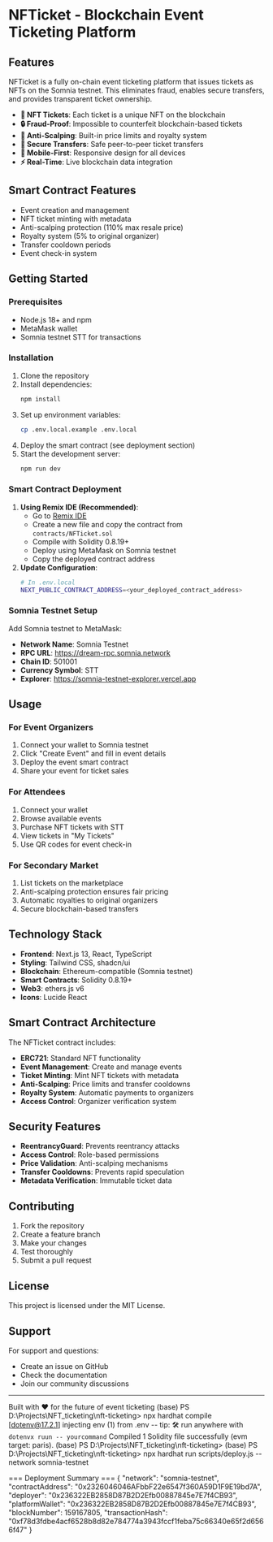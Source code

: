 # NFTicket - Blockchain Event Ticketing Platform

## Features
NFTicket is a fully on-chain event ticketing platform that issues tickets as NFTs on the Somnia testnet. This eliminates fraud, enables secure transfers, and provides transparent ticket ownership.
- **🎫 NFT Tickets**: Each ticket is a unique NFT on the blockchain
- **🔒 Fraud-Proof**: Impossible to counterfeit blockchain-based tickets
- **💸 Anti-Scalping**: Built-in price limits and royalty system
- **🔄 Secure Transfers**: Safe peer-to-peer ticket transfers
- **📱 Mobile-First**: Responsive design for all devices
- **⚡ Real-Time**: Live blockchain data integration
## Smart Contract Features
- Event creation and management
- NFT ticket minting with metadata
- Anti-scalping protection (110% max resale price)
- Royalty system (5% to original organizer)
- Transfer cooldown periods
- Event check-in system
## Getting Started
### Prerequisites
- Node.js 18+ and npm
- MetaMask wallet
- Somnia testnet STT for transactions
### Installation
1. Clone the repository
2. Install dependencies:
   ```bash
   npm install
   ```
3. Set up environment variables:
   ```bash
   cp .env.local.example .env.local
   ```
4. Deploy the smart contract (see deployment section)
5. Start the development server:
   ```bash
   npm run dev
   ```
### Smart Contract Deployment
1. **Using Remix IDE (Recommended)**:
   - Go to [Remix IDE](https://remix.ethereum.org/)
   - Create a new file and copy the contract from `contracts/NFTicket.sol`
   - Compile with Solidity 0.8.19+
   - Deploy using MetaMask on Somnia testnet
   - Copy the deployed contract address
2. **Update Configuration**:
   ```bash
   # In .env.local
   NEXT_PUBLIC_CONTRACT_ADDRESS=<your_deployed_contract_address>
   ```
### Somnia Testnet Setup
Add Somnia testnet to MetaMask:
- **Network Name**: Somnia Testnet
- **RPC URL**: https://dream-rpc.somnia.network
- **Chain ID**: 501001
- **Currency Symbol**: STT
- **Explorer**: https://somnia-testnet-explorer.vercel.app
## Usage
### For Event Organizers
1. Connect your wallet to Somnia testnet
2. Click "Create Event" and fill in event details
3. Deploy the event smart contract
4. Share your event for ticket sales
### For Attendees
1. Connect your wallet
2. Browse available events
3. Purchase NFT tickets with STT
4. View tickets in "My Tickets"
5. Use QR codes for event check-in
### For Secondary Market
1. List tickets on the marketplace
2. Anti-scalping protection ensures fair pricing
3. Automatic royalties to original organizers
4. Secure blockchain-based transfers
## Technology Stack
- **Frontend**: Next.js 13, React, TypeScript
- **Styling**: Tailwind CSS, shadcn/ui
- **Blockchain**: Ethereum-compatible (Somnia testnet)
- **Smart Contracts**: Solidity 0.8.19+
- **Web3**: ethers.js v6
- **Icons**: Lucide React
## Smart Contract Architecture
The NFTicket contract includes:
- **ERC721**: Standard NFT functionality
- **Event Management**: Create and manage events
- **Ticket Minting**: Mint NFT tickets with metadata
- **Anti-Scalping**: Price limits and transfer cooldowns
- **Royalty System**: Automatic payments to organizers
- **Access Control**: Organizer verification system
## Security Features
- **ReentrancyGuard**: Prevents reentrancy attacks
- **Access Control**: Role-based permissions
- **Price Validation**: Anti-scalping mechanisms
- **Transfer Cooldowns**: Prevents rapid speculation
- **Metadata Verification**: Immutable ticket data
## Contributing
1. Fork the repository
2. Create a feature branch
3. Make your changes
4. Test thoroughly
5. Submit a pull request
## License
This project is licensed under the MIT License.
## Support
For support and questions:
- Create an issue on GitHub
- Check the documentation
- Join our community discussions
---
Built with ❤️ for the future of event ticketing
(base) PS D:\Projects\NFT_ticketing\nft-ticketing> npx hardhat compile
[dotenv@17.2.1] injecting env (1) from .env -- tip: 🛠️  run anywhere with `dotenvx ruun -- yourcommand`
Compiled 1 Solidity file successfully (evm target: paris).
(base) PS D:\Projects\NFT_ticketing\nft-ticketing> 
(base) PS D:\Projects\NFT_ticketing\nft-ticketing> npx hardhat run scripts/deploy.js --network somnia-testnet

=== Deployment Summary ===
{
  "network": "somnia-testnet",
  "contractAddress": "0x2326046046AFbbF22e6547f360A59D1F9E19bd7A",
  "deployer": "0x236322EB2858D87B2D2Efb00887845e7E7f4CB93",
  "platformWallet": "0x236322EB2858D87B2D2Efb00887845e7E7f4CB93",
  "blockNumber": 159167805,
  "transactionHash": "0xf78d3fdbe4acf6528b8d82e784774a3943fccf1feba75c66340e65f2d6566f47"
}